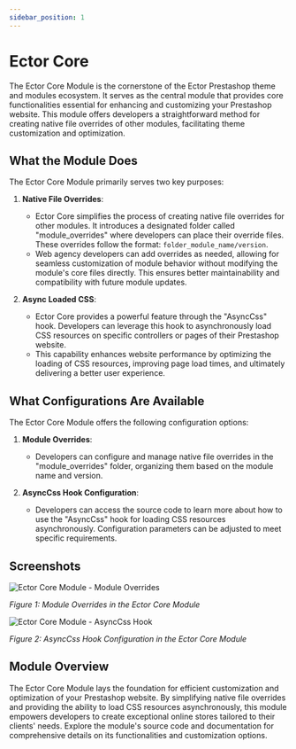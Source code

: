 ```yaml
---
sidebar_position: 1
---
```

# Ector Core

The Ector Core Module is the cornerstone of the Ector Prestashop theme and modules ecosystem. It serves as the central module that provides core functionalities essential for enhancing and customizing your Prestashop website. This module offers developers a straightforward method for creating native file overrides of other modules, facilitating theme customization and optimization.

## What the Module Does

The Ector Core Module primarily serves two key purposes:

1. **Native File Overrides**:
   - Ector Core simplifies the process of creating native file overrides for other modules. It introduces a designated folder called "module_overrides" where developers can place their override files. These overrides follow the format: `folder_module_name/version`.
   - Web agency developers can add overrides as needed, allowing for seamless customization of module behavior without modifying the module's core files directly. This ensures better maintainability and compatibility with future module updates.

2. **Async Loaded CSS**:
   - Ector Core provides a powerful feature through the "AsyncCss" hook. Developers can leverage this hook to asynchronously load CSS resources on specific controllers or pages of their Prestashop website.
   - This capability enhances website performance by optimizing the loading of CSS resources, improving page load times, and ultimately delivering a better user experience.

## What Configurations Are Available

The Ector Core Module offers the following configuration options:

1. **Module Overrides**:
   - Developers can configure and manage native file overrides in the "module_overrides" folder, organizing them based on the module name and version.

2. **AsyncCss Hook Configuration**:
   - Developers can access the source code to learn more about how to use the "AsyncCss" hook for loading CSS resources asynchronously. Configuration parameters can be adjusted to meet specific requirements.

## Screenshots

![Ector Core Module - Module Overrides](https://via.placeholder.com/800x600.png?text=Ector+Core+Module+-+Module+Overrides)

*Figure 1: Module Overrides in the Ector Core Module*

![Ector Core Module - AsyncCss Hook](https://via.placeholder.com/800x600.png?text=Ector+Core+Module+-+AsyncCss+Hook)

*Figure 2: AsyncCss Hook Configuration in the Ector Core Module*

## Module Overview

The Ector Core Module lays the foundation for efficient customization and optimization of your Prestashop website. By simplifying native file overrides and providing the ability to load CSS resources asynchronously, this module empowers developers to create exceptional online stores tailored to their clients' needs. Explore the module's source code and documentation for comprehensive details on its functionalities and customization options.
